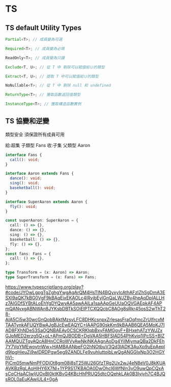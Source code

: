 # TS

## TS default Utility Types

```ts
Partial<T>; // 成員變為可選

Required<T>; // 成員變為必填

ReadOnly<T>; // 成員變為只讀

Exclude<T, U>; // 從 T 中 剔除可以賦值給Ｕ的類型

Extract<T, U>; // 提取 T 中可以賦值給Ｕ的類型

NoNullable<T>; // 從 T 中 剔除 null 和 undefined

ReturnType<T>; // 獲取函數返回值類型

InstanceType<T>; // 獲取構造函數實例
```

## TS 協變和逆變

類型安全
須保證所有成員可用

給:超集 子類型 Fans
收:子集 父類型 Aaron

```ts
interface Fans {
  call(): void;
}

interface Aaron extends Fans {
  dance(): void;
  sing(): void;
  baseketball(): void;
}

interface SuperAaron extends Aaron {
  fly(): void;
}

const superAaron: SuperAaron = {
  call: () => {},
  dance: () => {},
  sing: () => {},
  baseketball: () => {},
  fly: () => {},
};
const fans: Fans = {
  call: () => {},
};

type Transform = (x: Aaron) => Aaron;
type SuperTransform = (x: Fans) => Fans;
```

https://www.typescriptlang.org/play?#code/JYOwLgpgTgZghgYwgAgArQM4HsTIN4BQyxyIcAthAFzIZhSgDmA3ESXI9aQK7kBG0VgF9kBAqEixEKAOLc4IRvjbEylGnQaLWJZBy4heAqDpIALLHz7AIGDfSYBtALoEhYgDYQwyAA5awAAlLa1saAApGeUUaOQVGAEpkAF4APmQANyxgABNWAn8JYKsbDBTkSOjElPTCXQQcbC8AOg8sRkr45osS2wThT28-AIA5Ci5w30wcGnQobBAktMzsvLFC8DHKcsnpxZrlesasFraOqfmcZrUIfrcxMTAATynkAFUQYBwAJgBJcEwEAQYC+IAAPG90skKm9kBAAB6QEA5MoKJ7IAD8FXhNDeS3SaOQNBAEAy0CSCKRKIqbBxyFAMGgyF+BHxehATzYWJZxGJpMED2erzg5Q+oL+APmQJBODB+DgVAA5HBFSIAD54PhKviq1IPcSS+BIZAAMQUZTqyAQcA8HnCCRoWVyAwNkiNKAAgnAoDg4YiIMiymaQBa2DkFEh7Y7VqYMEwoytnWw+HAMBAANbeFO2hNOtbuV3Qd3IADK3AuXp9uEpAepld9lpgHieuZj9wIDRDPgw5eg9ZANDLFe9vuhluttoibLwQgANGGIxNp3O2HGYhVl-PiCm05mwNmPFODjOt8gm08j8sT25WJ26GfzTRg2Ux2wJ4eN8eV0J8kKUAAVKBzRgLAoHIHY6X7Nl+1YP9S17KBAOA0DwOhcI6WfNln3yO9uwQpCQxAsCqCHaACIwIjUOxBI0ktKBvG4KBcHhPRUQ5dtcOQehkLAk0B3Iyjyh7C4BJQsROL0aEuKAwiUL4+0gA
